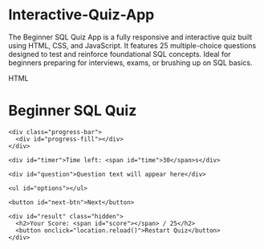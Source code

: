 # Interactive-Quiz-App
The Beginner SQL Quiz App is a fully responsive and interactive quiz built using HTML, CSS, and JavaScript. It features 25 multiple-choice questions designed to test and reinforce foundational SQL concepts. Ideal for beginners preparing for interviews, exams, or brushing up on SQL basics.




HTML 

<!DOCTYPE html>
<html lang="en">
<head>
  <meta charset="UTF-8" />
  <meta name="viewport" content="width=device-width, initial-scale=1.0"/>
  <title>Beginner SQL Quiz</title>
  <link rel="stylesheet" href="style.css" />
</head>
<body>
  <div class="quiz-container">
    <h1>Beginner SQL Quiz</h1>

    <div class="progress-bar">
      <div id="progress-fill"></div>
    </div>

    <div id="timer">Time left: <span id="time">30</span>s</div>

    <div id="question">Question text will appear here</div>

    <ul id="options"></ul>

    <button id="next-btn">Next</button>

    <div id="result" class="hidden">
      <h2>Your Score: <span id="score"></span> / 25</h2>
      <button onclick="location.reload()">Restart Quiz</button>
    </div>
  </div>

  <script src="script.js"></script>
</body>
</html>
